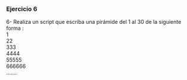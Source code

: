 ### Ejercicio 6

6- Realiza un script que escriba una pirámide del 1 al 30 de la siguiente forma :  
1  
22  
333  
4444  
55555  
666666  
…….  
